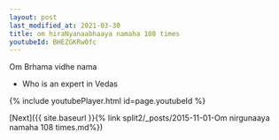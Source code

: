 ```yaml
---
layout: post
last_modified_at: 2021-03-30
title: om hiraNyanaabhaaya namaha 108 times
youtubeId: BHEZGKRw0fc
---
```

 
 
Om Brhama vidhe nama 
 
 -  Who is an expert in Vedas 
 
  
 
  
 
 
 
 
 
 


{% include youtubePlayer.html id=page.youtubeId %}
 
[Next]({{ site.baseurl }}{% link  split2/_posts/2015-11-01-Om nirgunaaya namaha 108 times.md%})
 
